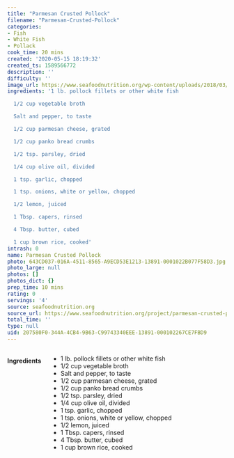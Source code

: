 ```yaml
---
title: "Parmesan Crusted Pollock"
filename: "Parmesan-Crusted-Pollock"
categories:
- Fish
- White Fish
- Pollack
cook_time: 20 mins
created: '2020-05-15 18:19:32'
created_ts: 1589566772
description: ''
difficulty: ''
image_url: https://www.seafoodnutrition.org/wp-content/uploads/2018/03/Parmesan-Crusted-Pollock-810x540.jpg
ingredients: '1 lb. pollock fillets or other white fish

  1/2 cup vegetable broth

  Salt and pepper, to taste

  1/2 cup parmesan cheese, grated

  1/2 cup panko bread crumbs

  1/2 tsp. parsley, dried

  1/4 cup olive oil, divided

  1 tsp. garlic, chopped

  1 tsp. onions, white or yellow, chopped

  1/2 lemon, juiced

  1 Tbsp. capers, rinsed

  4 Tbsp. butter, cubed

  1 cup brown rice, cooked'
intrash: 0
name: Parmesan Crusted Pollock
photo: 643CD037-016A-4511-8565-A9ECD53E1213-13891-0001022B077F58D3.jpg
photo_large: null
photos: []
photos_dict: {}
prep_time: 10 mins
rating: 0
servings: '4'
source: seafoodnutrition.org
source_url: https://www.seafoodnutrition.org/project/parmesan-crusted-pollock/
total_time: ''
type: null
uid: 207580F0-344A-4CB4-9B63-C99743340EEE-13891-000102267CE7FBD9
---
```

<div class="large-8 medium-7 columns" id="writeup">	</div><!-- #writeup -->
</div><!-- #row-one -->
<div class="row" id="row-two">	<div class="medium-4 small-5 columns"><h4 id="ingredients">Ingredients</h4><div class="box box-ingredients content"><ul>
<li>1 lb. pollock fillets or other white fish</li>
<li>1/2 cup vegetable broth</li>
<li>Salt and pepper, to taste</li>
<li>1/2 cup parmesan cheese, grated</li>
<li>1/2 cup panko bread crumbs</li>
<li>1/2 tsp. parsley, dried</li>
<li>1/4 cup olive oil, divided</li>
<li>1 tsp. garlic, chopped</li>
<li>1 tsp. onions, white or yellow, chopped</li>
<li>1/2 lemon, juiced</li>
<li>1 Tbsp. capers, rinsed</li>
<li>4 Tbsp. butter, cubed</li>
<li>1 cup brown rice, cooked</li>
</ul>
</div>	</div>	<div class="medium-6 small-7 columns">	</div>